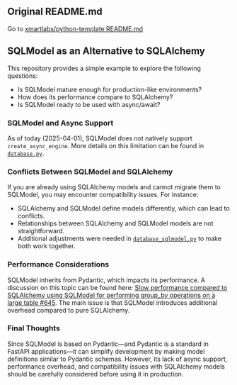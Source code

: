## Original README.md
Go to [xmartlabs/python-template README.md](https://github.com/xmartlabs/python-template/blob/main/README.md)


## SQLModel as an Alternative to SQLAlchemy

This repository provides a simple example to explore the following questions:

- Is SQLModel mature enough for production-like environments?
- How does its performance compare to SQLAlchemy?
- Is SQLModel ready to be used with async/await?

### **SQLModel and Async Support**

As of today (2025-04-01), SQLModel does not natively support `create_async_engine`. More details on this limitation can be found in [`database.py`](https://github.com/gastonva/python-template-sqlmodel/blob/master/src/core/database.py).

### **Conflicts Between SQLModel and SQLAlchemy**

If you are already using SQLAlchemy models and cannot migrate them to SQLModel, you may encounter compatibility issues. For instance:

- SQLAlchemy and SQLModel define models differently, which can lead to conflicts.
- Relationships between SQLAlchemy and SQLModel models are not straightforward.
- Additional adjustments were needed in [`database_sqlmodel.py`](https://github.com/gastonva/python-template-sqlmodel/blob/master/src/core/database_sqlmodel.py) to make both work together.

### **Performance Considerations**

SQLModel inherits from Pydantic, which impacts its performance. A discussion on this topic can be found here: [Slow performance compared to SQLAlchemy using SQLModel for performing group_by operations on a large table #645](https://github.com/fastapi/sqlmodel/discussions/645). The main issue is that SQLModel introduces additional overhead compared to pure SQLAlchemy.

### **Final Thoughts**

Since SQLModel is based on Pydantic—and Pydantic is a standard in FastAPI applications—it can simplify development by making model definitions similar to Pydantic schemas. However, its lack of async support, performance overhead, and compatibility issues with SQLAlchemy models should be carefully considered before using it in production.
